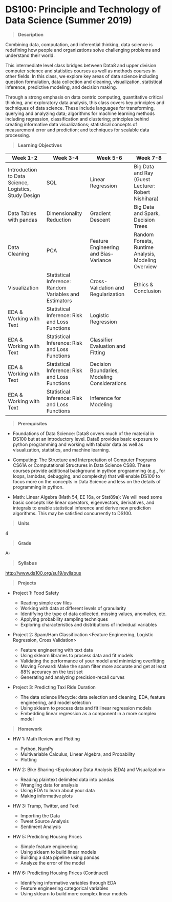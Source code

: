 # DS100: Principle and Technology of Data Science (Summer 2019)

> **Description**

Combining data, computation, and inferential thinking, data science is redefining how people and organizations solve challenging problems and understand their world. 

This intermediate level class bridges between Data8 and upper division computer science and statistics courses as well as methods courses in other fields. In this class, we explore key areas of data science including question formulation, data collection and cleaning, visualization, statistical inference, predictive modeling, and decision making. 

Through a strong emphasis on data centric computing, quantitative critical thinking, and exploratory data analysis, this class covers key principles and techniques of data science. These include languages for transforming, querying and analyzing data; algorithms for machine learning methods including regression, classification and clustering; principles behind creating informative data visualizations; statistical concepts of measurement error and prediction; and techniques for scalable data processing.

> **Learning Objectives**

| Week 1-2  | Week 3-4 | Week 5-6 | Week 7-8 |
| ------------- | ------------- | ------------- | ------------- |
| Introduction to Data Science, Logistics, Study Design  | SQL  | Linear Regression  | Big Data and Ray (Guest Lecturer: Robert Nishihara)|
| Data Tables with pandas  | Dimensionality Reduction  | Gradient Descent  | Big Data and Spark, Decision Trees |
| Data Cleaning  | PCA  |Feature Engineering and Bias-Variance | Random Forests, Runtime Analysis, Modeling Overview  |
| Visualization  | Statistical Inference: Random Variables and Estimators  | Cross-Validation and Regularization  | Ethics & Conclusion |
| EDA & Working with Text  | Statistical Inference: Risk and Loss Functions  | Logistic Regression  | |
| EDA & Working with Text  | Statistical Inference: Risk and Loss Functions  | Classifier Evaluation and Fitting  | |
| EDA & Working with Text  | Statistical Inference: Risk and Loss Functions  | Decision Boundaries, Modeling Considerations ||
| EDA & Working with Text  | Statistical Inference: Risk and Loss Functions  | Inference for Modeling  | |

> **Prerequisites**

- Foundations of Data Science: Data8 covers much of the material in DS100 but at an introductory level. Data8 provides basic exposure to python programming and working with tabular data as well as visualization, statistics, and machine learning.

- Computing: The Structure and Interpretation of Computer Programs CS61A or Computational Structures in Data Science CS88. These courses provide additional background in python programming (e.g., for loops, lambdas, debugging, and complexity) that will enable DS100 to focus more on the concepts in Data Science and less on the details of programming in python.

- Math: Linear Algebra (Math 54, EE 16a, or Stat89a): We will need some basic concepts like linear operators, eigenvectors, derivatives, and integrals to enable statistical inference and derive new prediction algorithms. This may be satisfied concurrently to DS100.

>**Units**

4

>**Grade**

A-

> **Syllabus**

http://www.ds100.org/su19/syllabus

> **Projects**

- Project 1: Food Safety <Cleaning and Exploring Data with Pandas>
  - Reading simple csv files
  - Working with data at different levels of granularity
  - Identifying the type of data collected, missing values, anomalies, etc.
  - Applying probability sampling techniques
  - Exploring characteristics and distributions of individual variables

- Project 2: Spam/Ham Classification <Feature Engineering, Logistic Regression, Cross Validation>
  - Feature engineering with text data
  - Using sklearn libraries to process data and fit models
  - Validating the performance of your model and minimizing overfitting
  - Moving Forward: Make the spam filter more accurate and get at least 88% accuracy on the test set
  - Generating and analyzing precision-recall curves
  
- Project 3: Predicting Taxi Ride Duration 
  - The data science lifecycle: data selection and cleaning, EDA, feature engineering, and model selection
  - Using sklearn to process data and fit linear regression models
  - Embedding linear regression as a component in a more complex model

> **Homework**

- HW 1: Math Review and Plotting 
  - Python, NumPy
  - Multivariable Calculus, Linear Algebra, and Probability
  - Plotting

- HW 2: Bike Sharing <Exploratory Data Analysis (EDA) and Visualization>
  - Reading plaintext delimited data into pandas
  - Wrangling data for analysis
  - Using EDA to learn about your data
  - Making informative plots

- HW 3: Trump, Twitter, and Text
  - Importing the Data
  - Tweet Source Analysis
  - Sentiment Analysis
 
- HW 5: Predicting Housing Prices
  - Simple feature engineering
  - Using sklearn to build linear models
  - Building a data pipeline using pandas
  - Analyze the error of the model

- HW 6: Predicting Housing Prices (Continued)
  - Identifying informative variables through EDA
  - Feature engineering categorical variables
  - Using sklearn to build more complex linear models
  
